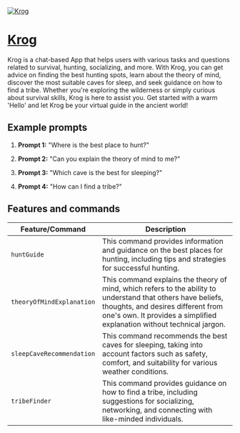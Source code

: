 [![Krog](https://files.oaiusercontent.com/file-rfHRddGa9FymHrO8OSywOWjY?se=2123-10-17T00%3A34%3A22Z&sp=r&sv=2021-08-06&sr=b&rscc=max-age%3D31536000%2C%20immutable&rscd=attachment%3B%20filename%3D51WaIVrgYvL.jpg&sig=pT2nMtwO%2BpLObFL/Ty/S0sejJAlaDeXnt1Qc8F4kXoU%3D)](https://chat.openai.com/g/g-tvo4YNhaA-krog)

# [Krog](https://chat.openai.com/g/g-tvo4YNhaA-krog)

Krog is a chat-based App that helps users with various tasks and questions related to survival, hunting, socializing, and more. With Krog, you can get advice on finding the best hunting spots, learn about the theory of mind, discover the most suitable caves for sleep, and seek guidance on how to find a tribe. Whether you're exploring the wilderness or simply curious about survival skills, Krog is here to assist you. Get started with a warm 'Hello' and let Krog be your virtual guide in the ancient world!

## Example prompts

1. **Prompt 1:** "Where is the best place to hunt?"

2. **Prompt 2:** "Can you explain the theory of mind to me?"

3. **Prompt 3:** "Which cave is the best for sleeping?"

4. **Prompt 4:** "How can I find a tribe?"

## Features and commands

| Feature/Command | Description |
| --- | --- |
| `huntGuide` | This command provides information and guidance on the best places for hunting, including tips and strategies for successful hunting. |
| `theoryOfMindExplanation` | This command explains the theory of mind, which refers to the ability to understand that others have beliefs, thoughts, and desires different from one's own. It provides a simplified explanation without technical jargon. |
| `sleepCaveRecommendation` | This command recommends the best caves for sleeping, taking into account factors such as safety, comfort, and suitability for various weather conditions. |
| `tribeFinder` | This command provides guidance on how to find a tribe, including suggestions for socializing, networking, and connecting with like-minded individuals.